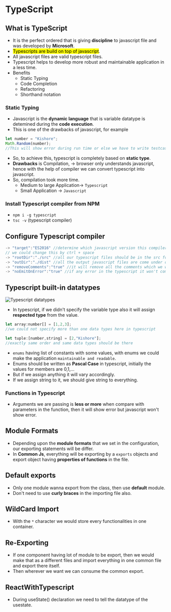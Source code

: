 # TypeScript
## What is TypeScript
* It is the perfect ordered that is giving **discipline** to javascript file and was developed by **Microsoft**.
* <mark>Typescripts are build on top of javascript</mark>.
* All javascript files are valid typescript files.
* Typescript helps to develop more robust and maintainable application in a less time.
* Benefits
    * Static Typing
    * Code Completion
    * Refactoring
    * Shorthand notation
### Static Typing
* Javascript is the **dynamic language** that is variable datatype is detemined during the **code execution**.
* This is one of the drawbacks of javascript, for example 
```javascript
let number = "Kishore";
Math.Random(number);
//This will show error during run time or else we have to write testcases for identify the bug.
```
* So, to achieve this, typescript is completely based on **static type**.
* **Drawbacks** is Compilation, -> browser only understands javascript, hence with the help of compiler we can convert typescript into javascript.
* So, compilation took more time.
    * Medium to large Application-> `Typescript`
    * Small Application -> `Javascript`
### Install Typescript compiler from NPM
* `npm i -g typescript`
* `tsc -v` (typescript compiler)
## Configure Typescript compiler
```javascript
-> "target":"ES2016" //determine which javascript version this compiler will going to give.
// we could change this by ctrl + space
-> "rootDir":"./src" //all our typescript files should be in the src folder
-> "outDir":"./dist" //all the output javascript files are come under dist folder
-> "removeComments":"true" //it will remove all the comments which we wrote in the typescript
-> "noEmitOnError":"true" //if any error in the typescript it won't compile it into javascript
```
## Typescript built-in datatypes
![Typescript datatypes](https://github.com/rkishore1207/React/assets/146698138/23ad7cba-0b35-4b39-8b82-5dcedd84b7cf)

* In typescript, if we didn't specify the variable type also it will assign **respected type** from the value.
```javascript
let array:number[] = [1,2,3];
//we could not specify more than one data types here in typescript
```
```javascript
let tuple:[number,string] = [2,"Kishore"];
//exactly same order and same data types should be there
```
* `enums` having list of constants with some values, with enums we could make the application `maintainable and readable`.
* Enums should be written as **Pascal Case** in typescript, initially the values for members are 0,1,...
* But if we assign anything it will vary accordingly.
* If we assign string to it, we should give string to everything.
### Functions in Typescript
* Arguments we are passing is **less or more** when compare with parameters in the function, then it will show error but javascript won't show error.
## Module Formats
* Depending upon the **module formats** that we set in the configuration, our exporting statements will be differ.
* In **Common Js**, everything will be exporting by a `exports` objects and export object having **properties of functions** in the file.
## Default exports
* Only one module wanna export from the class, then use **default** module.
* Don't need to use **curly braces** in the importing file also.
## WildCard Import
* With the `*` character we would store every functionalities in one container.
## Re-Exporting
* If one component having lot of module to be export, then we would make that as a different files and import everything in one common file and export there itself.
* Then wherever we want we can consume the common export.

## ReactWithTypescript
* During useState() declaration we need to tell the datatype of the usestate.
